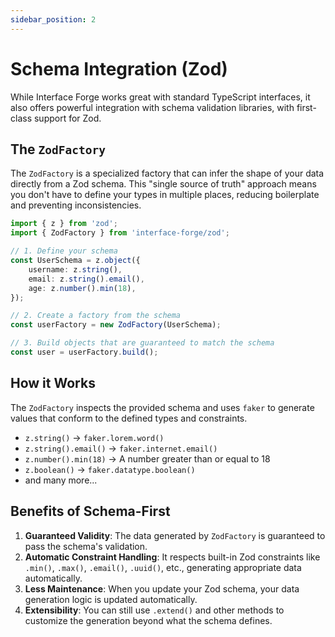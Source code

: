 ```yaml
---
sidebar_position: 2
---
```


# Schema Integration (Zod)

While Interface Forge works great with standard TypeScript interfaces, it also offers powerful integration with schema validation libraries, with first-class support for Zod.

## The `ZodFactory`

The `ZodFactory` is a specialized factory that can infer the shape of your data directly from a Zod schema. This "single source of truth" approach means you don't have to define your types in multiple places, reducing boilerplate and preventing inconsistencies.

```typescript
import { z } from 'zod';
import { ZodFactory } from 'interface-forge/zod';

// 1. Define your schema
const UserSchema = z.object({
    username: z.string(),
    email: z.string().email(),
    age: z.number().min(18),
});

// 2. Create a factory from the schema
const userFactory = new ZodFactory(UserSchema);

// 3. Build objects that are guaranteed to match the schema
const user = userFactory.build();
```

## How it Works

The `ZodFactory` inspects the provided schema and uses `faker` to generate values that conform to the defined types and constraints.

- `z.string()` -> `faker.lorem.word()`
- `z.string().email()` -> `faker.internet.email()`
- `z.number().min(18)` -> A number greater than or equal to 18
- `z.boolean()` -> `faker.datatype.boolean()`
- and many more...

## Benefits of Schema-First

1.  **Guaranteed Validity**: The data generated by `ZodFactory` is guaranteed to pass the schema's validation.
2.  **Automatic Constraint Handling**: It respects built-in Zod constraints like `.min()`, `.max()`, `.email()`, `.uuid()`, etc., generating appropriate data automatically.
3.  **Less Maintenance**: When you update your Zod schema, your data generation logic is updated automatically.
4.  **Extensibility**: You can still use `.extend()` and other methods to customize the generation beyond what the schema defines.
